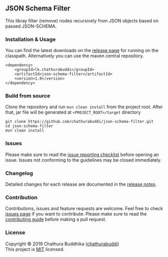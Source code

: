 ## JSON Schema Filter
This libray filter (remove) nodes recursively from JSON objects based on passed JSON-SCHEMA.    

### Installation & Usage  
You can find the latest downloads on the [release page](https://github.com/chathurabuddi/json-schema-filter/releases) for running on the classpath. Alternatively you can use the maven central repository.
    
    <dependency>
        <groupId>lk.chathurabuddi</groupId>
        <artifactId>json-schema-filter</artifactId>
        <version>1.0</version>
    </dependency>


### Build from source  
Clone the repository and run `mvn clean install` from the project root. After that, jar file will be generated at `<PROJECT_ROOT>/target` directory
    
    git clone https://github.com/chathurabuddi/json-schema-filter.git
    cd json-schema-filter
    mvn clean install

### Issues
Please make sure to read the 
[issue reporting checklist](https://github.com/chathurabuddi/json-schema-filter/blob/master/CONTRIBUTING.md#issue-reporting-guidelines) 
before opening an issue. Issues not conforming to the guidelines may be closed immediately.

### Changelog
Detailed changes for each release are documented in the [release notes](https://github.com/chathurabuddi/json-schema-filter/releases).

### Contribution
Contributions, issues and feature requests are welcome. Feel free to check 
[issues page](https://github.com/chathurabuddi/json-schema-filter/issues) 
if you want to contribute. Please make sure to read the 
[contributing guide](https://github.com/chathurabuddi/json-schema-filter/blob/master/CONTRIBUTING.md) 
before making a pull request.

### License
Copyright © 2019 Chathura Buddhika ([chathurabuddi](www.chathurabuddi.lk))  
This project is [MIT](http://opensource.org/licenses/MIT) licensed.
